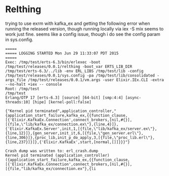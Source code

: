 Relthing
========

trying to use exrm with kafka_ex and getting the following error when running the released version, though running locally via iex -S mix seems to work just fine. seems like a config issue, though i do see the config param in sys.config.

```
=====
===== LOGGING STARTED Mon Jun 29 11:33:07 PDT 2015
=====
Exec: /tmp/test/erts-6.3/bin/erlexec -boot /tmp/test/releases/0.0.1/relthing -boot_var ERTS_LIB_DIR /tmp/test/erts-6.3/../lib -env ERL_LIBS /tmp/test/lib -config /tmp/test/releases/0.0.1/sys.config -pa /tmp/test/lib/consolidated -args_file /tmp/test/releases/0.0.1/vm.args -user Elixir.IEx.CLI -extra --no-halt +iex -- console
Root: /tmp/test
/tmp/test
Erlang/OTP 17 [erts-6.3] [source] [64-bit] [smp:4:4] [async-threads:10] [hipe] [kernel-poll:false]

{"Kernel pid terminated",application_controller,"{application_start_failure,kafka_ex,{{function_clause,[{'Elixir.KafkaEx.Connection',connect_brokers,[nil,#{}],[{file,\"lib/kafka_ex/connection.ex\"},{line,4}]},{'Elixir.KafkaEx.Server',init,1,[{file,\"lib/kafka_ex/server.ex\"},{line,12}]},{gen_server,init_it,6,[{file,\"gen_server.erl\"},{line,306}]},{proc_lib,init_p_do_apply,3,[{file,\"proc_lib.erl\"},{line,237}]}]},{'Elixir.KafkaEx',start,[normal,[]]}}}"}

Crash dump was written to: erl_crash.dump
Kernel pid terminated (application_controller) ({application_start_failure,kafka_ex,{{function_clause,[{'Elixir.KafkaEx.Connection',connect_brokers,[nil,#{}],[{file,"lib/kafka_ex/connection.ex"},{li
```
